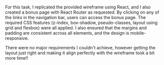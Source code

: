 For this task, I replicated the provided wireframe using React, and I also created a bonus page with React Router as requested.  By clicking on any of the links in the navigation bar, users can access the bonus page. The required CSS features (z-index, box-shadow, pseudo-classes, layout using grid and flexbox) were all applied. I also ensured that the margins and padding are consistent across all elements, and the design is mobile-responsive.

There were no major requirements I couldn't achieve, however getting the layout just right and making it align perfectly with the wireframe took a bit more time!!
